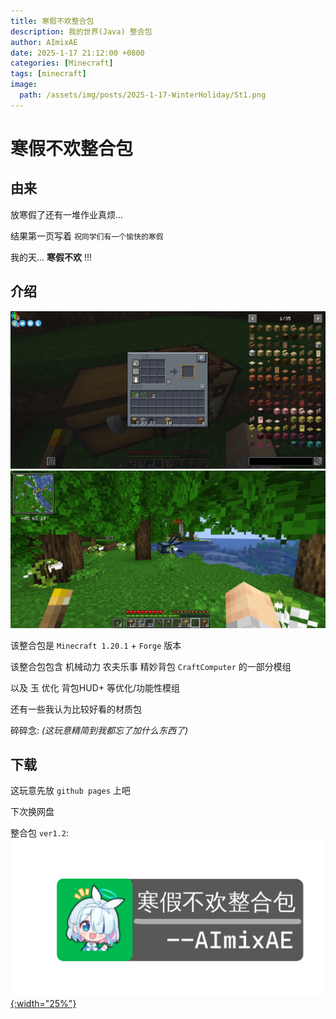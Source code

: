 ```yaml
---
title: 寒假不欢整合包
description: 我的世界(Java) 整合包
author: AImixAE
date: 2025-1-17 21:12:00 +0800
categories: [Minecraft]
tags: [minecraft]
image:
  path: /assets/img/posts/2025-1-17-WinterHoliday/St1.png
---
```


# 寒假不欢整合包

## 由来

放寒假了还有一堆作业真烦...

结果第一页写着 `祝同学们有一个愉快的寒假`

我的天... **寒假不欢** !!!

## 介绍

![St2](/assets/img/posts/2025-1-17-WinterHoliday/St2.png)
![St3](/assets/img/posts/2025-1-17-WinterHoliday/St3.png)

该整合包是 `Minecraft 1.20.1` + `Forge` 版本

该整合包包含 机械动力 农夫乐事 精妙背包 `CraftComputer` 的一部分模组

以及 玉 优化 背包HUD+ 等优化/功能性模组

还有一些我认为比较好看的材质包

碎碎念: *(这玩意精简到我都忘了加什么东西了)*

## 下载

这玩意先放 `github pages` 上吧

下次换网盘

整合包 `ver1.2`:
[![Arona](/assets/img/posts/2025-1-17-WinterHoliday/icon.png){:width="25%"}](/assets/files/Winteroliday/寒假不欢整合包1.2.zip)
